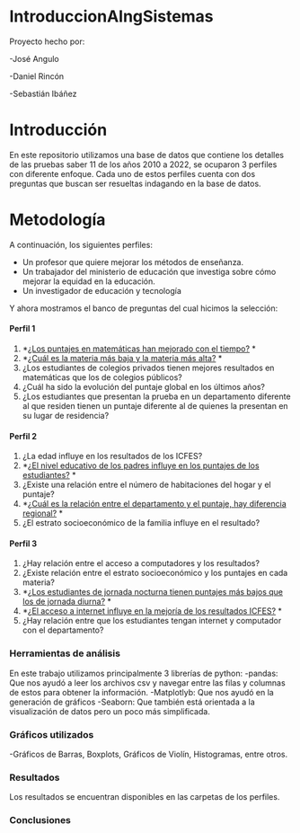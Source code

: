 # IntroduccionAIngSistemas
Proyecto hecho por:

-José Angulo

-Daniel Rincón

-Sebastián Ibáñez

# Introducción
En este repositorio utilizamos una base de datos que contiene los detalles de las pruebas saber 11 de los años 2010 a 2022, se ocuparon 3 perfiles con diferente enfoque. Cada uno de estos perfiles cuenta con dos preguntas que buscan ser resueltas indagando en la base de datos.


# Metodología
A continuación, los siguientes perfiles:
- Un profesor que quiere mejorar los métodos de enseñanza. 
- Un trabajador del ministerio de educación que investiga sobre cómo mejorar la equidad en la educación. 
- Un investigador de educación y tecnología

Y ahora mostramos el banco de preguntas del cual hicimos la selección:
#### Perfil 1
1.  *<u>¿Los puntajes en matemáticas han mejorado con el tiempo?</u> *
2.  *<u>¿Cuál es la materia más baja y la materia más alta?</u> *
3. ¿Los estudiantes de colegios privados tienen mejores resultados en matemáticas que los de colegios públicos? 
4. ¿Cuál ha sido la evolución del puntaje global en los últimos años? 
5. ¿Los estudiantes que presentan la prueba en un departamento diferente al que residen tienen un puntaje diferente al de quienes la presentan en su lugar de residencia? 

#### Perfil 2
1. ¿La edad influye en los resultados de los ICFES?
2.  *<u>¿El nivel educativo de los padres influye en los puntajes de los estudiantes?</u> * 
3. ¿Existe una relación entre el número de habitaciones del hogar y el puntaje?  
4.  *<u>¿Cuál es la relación entre el departamento y el puntaje, hay diferencia regional?</u> *
5. ¿El estrato socioeconómico de la familia influye en el resultado? 

#### Perfil 3
1. ¿Hay relación entre el acceso a computadores y los resultados?
2. ¿Existe relación entre el estrato socioeconómico y los puntajes en cada materia? 
3.  *<u>¿Los estudiantes de jornada nocturna tienen puntajes más bajos que los de jornada diurna?</u> *
4.  *<u>¿El acceso a internet influye en la mejoría de los resultados ICFES?</u> * 
5. ¿Hay relación entre que los estudiantes tengan internet y computador con el departamento? 


### Herramientas de análisis
En este trabajo utilizamos principalmente 3 librerías de python:
-pandas: Que nos ayudó a leer los archivos csv y navegar entre las filas y columnas de estos para obtener la información.
-Matplotlyb: Que nos ayudó en la generación de gráficos
-Seaborn: Que también está orientada a la visualización de datos pero un poco más simplificada.

### Gráficos utilizados
-Gráficos de Barras, Boxplots, Gráficos de Violín, Histogramas, entre otros.

### Resultados
Los resultados se encuentran disponibles en las carpetas de los perfiles.

### Conclusiones
